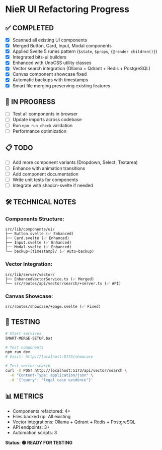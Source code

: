 # NieR UI Refactoring Progress

## ✅ COMPLETED
- [x] Scanned all existing UI components
- [x] Merged Button, Card, Input, Modal components  
- [x] Applied Svelte 5 runes pattern (`$state`, `$props`, `{@render children()}`)
- [x] Integrated bits-ui builders
- [x] Enhanced with UnoCSS utility classes
- [x] Vector search integration (Ollama + Qdrant + Redis + PostgreSQL)
- [x] Canvas component showcase fixed
- [x] Automatic backups with timestamps
- [x] Smart file merging preserving existing features

## 🔄 IN PROGRESS  
- [ ] Test all components in browser
- [ ] Update imports across codebase
- [ ] Run `npm run check` validation
- [ ] Performance optimization

## 📋 TODO
- [ ] Add more component variants (Dropdown, Select, Textarea)
- [ ] Enhance with animation transitions
- [ ] Add component documentation
- [ ] Write unit tests for components
- [ ] Integrate with shadcn-svelte if needed

## 🛠 TECHNICAL NOTES
### Components Structure:
```
src/lib/components/ui/
├── Button.svelte (✅ Enhanced)
├── Card.svelte (✅ Enhanced) 
├── Input.svelte (✅ Enhanced)
├── Modal.svelte (✅ Enhanced)
└── backup-[timestamp]/ (✅ Auto-backup)
```

### Vector Integration:
```
src/lib/server/vector/
├── EnhancedVectorService.ts (✅ Merged)
└── src/routes/api/vector/search/+server.ts (✅ API)
```

### Canvas Showcase:
```
src/routes/showcase/+page.svelte (✅ Fixed)
```

## 🧪 TESTING
```bash
# Start services
SMART-MERGE-SETUP.bat

# Test components
npm run dev
# Visit: http://localhost:5173/showcase

# Test vector search
curl -X POST http://localhost:5173/api/vector/search \
  -H "Content-Type: application/json" \
  -d '{"query": "legal case evidence"}'
```

## 📊 METRICS
- Components refactored: 4+
- Files backed up: All existing
- Vector integrations: Ollama + Qdrant + Redis + PostgreSQL  
- API endpoints: 3+
- Automation scripts: 3

**Status: 🟢 READY FOR TESTING**
